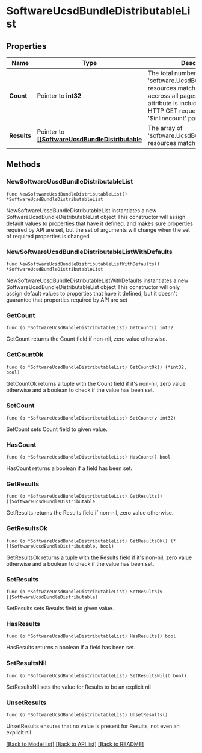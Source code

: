 # SoftwareUcsdBundleDistributableList

## Properties

Name | Type | Description | Notes
------------ | ------------- | ------------- | -------------
**Count** | Pointer to **int32** | The total number of &#39;software.UcsdBundleDistributable&#39; resources matching the request, accross all pages. The &#39;Count&#39; attribute is included when the HTTP GET request includes the &#39;$inlinecount&#39; parameter. | [optional] 
**Results** | Pointer to [**[]SoftwareUcsdBundleDistributable**](SoftwareUcsdBundleDistributable.md) | The array of &#39;software.UcsdBundleDistributable&#39; resources matching the request. | [optional] 

## Methods

### NewSoftwareUcsdBundleDistributableList

`func NewSoftwareUcsdBundleDistributableList() *SoftwareUcsdBundleDistributableList`

NewSoftwareUcsdBundleDistributableList instantiates a new SoftwareUcsdBundleDistributableList object
This constructor will assign default values to properties that have it defined,
and makes sure properties required by API are set, but the set of arguments
will change when the set of required properties is changed

### NewSoftwareUcsdBundleDistributableListWithDefaults

`func NewSoftwareUcsdBundleDistributableListWithDefaults() *SoftwareUcsdBundleDistributableList`

NewSoftwareUcsdBundleDistributableListWithDefaults instantiates a new SoftwareUcsdBundleDistributableList object
This constructor will only assign default values to properties that have it defined,
but it doesn't guarantee that properties required by API are set

### GetCount

`func (o *SoftwareUcsdBundleDistributableList) GetCount() int32`

GetCount returns the Count field if non-nil, zero value otherwise.

### GetCountOk

`func (o *SoftwareUcsdBundleDistributableList) GetCountOk() (*int32, bool)`

GetCountOk returns a tuple with the Count field if it's non-nil, zero value otherwise
and a boolean to check if the value has been set.

### SetCount

`func (o *SoftwareUcsdBundleDistributableList) SetCount(v int32)`

SetCount sets Count field to given value.

### HasCount

`func (o *SoftwareUcsdBundleDistributableList) HasCount() bool`

HasCount returns a boolean if a field has been set.

### GetResults

`func (o *SoftwareUcsdBundleDistributableList) GetResults() []SoftwareUcsdBundleDistributable`

GetResults returns the Results field if non-nil, zero value otherwise.

### GetResultsOk

`func (o *SoftwareUcsdBundleDistributableList) GetResultsOk() (*[]SoftwareUcsdBundleDistributable, bool)`

GetResultsOk returns a tuple with the Results field if it's non-nil, zero value otherwise
and a boolean to check if the value has been set.

### SetResults

`func (o *SoftwareUcsdBundleDistributableList) SetResults(v []SoftwareUcsdBundleDistributable)`

SetResults sets Results field to given value.

### HasResults

`func (o *SoftwareUcsdBundleDistributableList) HasResults() bool`

HasResults returns a boolean if a field has been set.

### SetResultsNil

`func (o *SoftwareUcsdBundleDistributableList) SetResultsNil(b bool)`

 SetResultsNil sets the value for Results to be an explicit nil

### UnsetResults
`func (o *SoftwareUcsdBundleDistributableList) UnsetResults()`

UnsetResults ensures that no value is present for Results, not even an explicit nil

[[Back to Model list]](../README.md#documentation-for-models) [[Back to API list]](../README.md#documentation-for-api-endpoints) [[Back to README]](../README.md)


